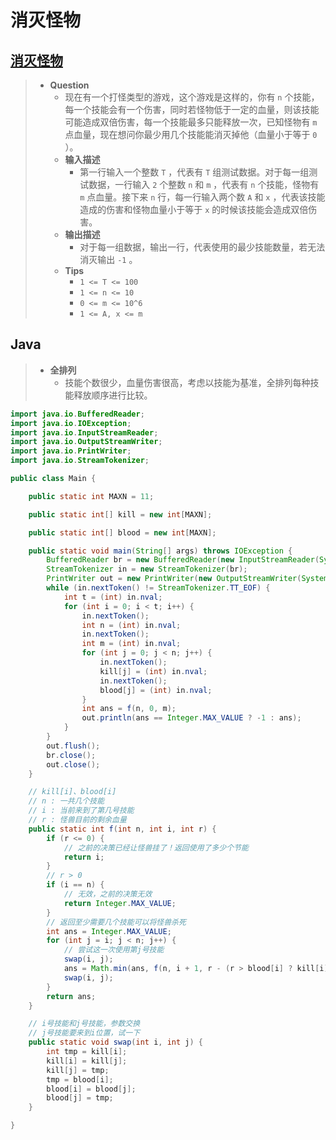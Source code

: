 # 消灭怪物

## [消灭怪物](https://www.nowcoder.com/practice/d88ef50f8dab4850be8cd4b95514bbbd)

> - **Question**
>   - 现在有一个打怪类型的游戏，这个游戏是这样的，你有 `n` 个技能，每一个技能会有一个伤害，同时若怪物低于一定的血量，则该技能可能造成双倍伤害，每一个技能最多只能释放一次，已知怪物有 `m` 点血量，现在想问你最少用几个技能能消灭掉他（血量小于等于 `0` ）。
>   - **输入描述**
>     - 第一行输入一个整数 `T` ，代表有 `T` 组测试数据。对于每一组测试数据，一行输入 `2` 个整数 `n` 和 `m` ，代表有 `n` 个技能，怪物有 `m` 点血量。接下来 `n` 行，每一行输入两个数 `A` 和 `x` ，代表该技能造成的伤害和怪物血量小于等于 `x` 的时候该技能会造成双倍伤害。
>   - **输出描述**
>     - 对于每一组数据，输出一行，代表使用的最少技能数量，若无法消灭输出 `-1` 。
>   - **Tips**
>     - `1 <= T <= 100`
>     - `1 <= n <= 10`
>     - `0 <= m <= 10^6`
>     - `1 <= A, x <= m`

## Java

> - **全排列**
>   - 技能个数很少，血量伤害很高，考虑以技能为基准，全排列每种技能释放顺序进行比较。

```java
import java.io.BufferedReader;
import java.io.IOException;
import java.io.InputStreamReader;
import java.io.OutputStreamWriter;
import java.io.PrintWriter;
import java.io.StreamTokenizer;

public class Main {

    public static int MAXN = 11;

    public static int[] kill = new int[MAXN];

    public static int[] blood = new int[MAXN];

    public static void main(String[] args) throws IOException {
        BufferedReader br = new BufferedReader(new InputStreamReader(System.in));
        StreamTokenizer in = new StreamTokenizer(br);
        PrintWriter out = new PrintWriter(new OutputStreamWriter(System.out));
        while (in.nextToken() != StreamTokenizer.TT_EOF) {
            int t = (int) in.nval;
            for (int i = 0; i < t; i++) {
                in.nextToken();
                int n = (int) in.nval;
                in.nextToken();
                int m = (int) in.nval;
                for (int j = 0; j < n; j++) {
                    in.nextToken();
                    kill[j] = (int) in.nval;
                    in.nextToken();
                    blood[j] = (int) in.nval;
                }
                int ans = f(n, 0, m);
                out.println(ans == Integer.MAX_VALUE ? -1 : ans);
            }
        }
        out.flush();
        br.close();
        out.close();
    }

    // kill[i]、blood[i]
    // n : 一共几个技能
    // i : 当前来到了第几号技能
    // r : 怪兽目前的剩余血量
    public static int f(int n, int i, int r) {
        if (r <= 0) {
            // 之前的决策已经让怪兽挂了！返回使用了多少个节能
            return i;
        }
        // r > 0
        if (i == n) {
            // 无效，之前的决策无效
            return Integer.MAX_VALUE;
        }
        // 返回至少需要几个技能可以将怪兽杀死
        int ans = Integer.MAX_VALUE;
        for (int j = i; j < n; j++) {
            // 尝试这一次使用第j号技能
            swap(i, j);
            ans = Math.min(ans, f(n, i + 1, r - (r > blood[i] ? kill[i] : kill[i] * 2)));
            swap(i, j);
        }
        return ans;
    }

    // i号技能和j号技能，参数交换
    // j号技能要来到i位置，试一下
    public static void swap(int i, int j) {
        int tmp = kill[i];
        kill[i] = kill[j];
        kill[j] = tmp;
        tmp = blood[i];
        blood[i] = blood[j];
        blood[j] = tmp;
    }

}
```
